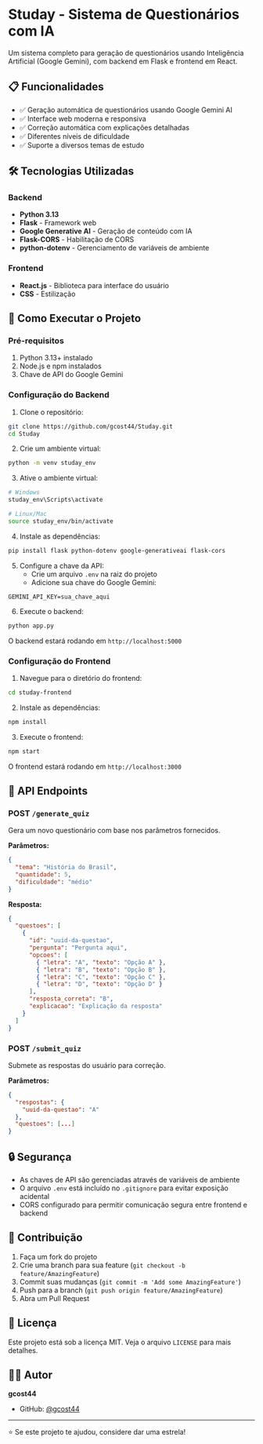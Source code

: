 # Studay - Sistema de Questionários com IA

Um sistema completo para geração de questionários usando Inteligência Artificial (Google Gemini), com backend em Flask e frontend em React.

## 📋 Funcionalidades

- ✅ Geração automática de questionários usando Google Gemini AI
- ✅ Interface web moderna e responsiva
- ✅ Correção automática com explicações detalhadas
- ✅ Diferentes níveis de dificuldade
- ✅ Suporte a diversos temas de estudo

## 🛠️ Tecnologias Utilizadas

### Backend

- **Python 3.13**
- **Flask** - Framework web
- **Google Generative AI** - Geração de conteúdo com IA
- **Flask-CORS** - Habilitação de CORS
- **python-dotenv** - Gerenciamento de variáveis de ambiente

### Frontend

- **React.js** - Biblioteca para interface do usuário
- **CSS** - Estilização

## 🚀 Como Executar o Projeto

### Pré-requisitos

1. Python 3.13+ instalado
2. Node.js e npm instalados
3. Chave de API do Google Gemini

### Configuração do Backend

1. Clone o repositório:

```bash
git clone https://github.com/gcost44/Studay.git
cd Studay
```

2. Crie um ambiente virtual:

```bash
python -m venv studay_env
```

3. Ative o ambiente virtual:

```bash
# Windows
studay_env\Scripts\activate

# Linux/Mac
source studay_env/bin/activate
```

4. Instale as dependências:

```bash
pip install flask python-dotenv google-generativeai flask-cors
```

5. Configure a chave da API:
   - Crie um arquivo `.env` na raiz do projeto
   - Adicione sua chave do Google Gemini:

```
GEMINI_API_KEY=sua_chave_aqui
```

6. Execute o backend:

```bash
python app.py
```

O backend estará rodando em `http://localhost:5000`

### Configuração do Frontend

1. Navegue para o diretório do frontend:

```bash
cd studay-frontend
```

2. Instale as dependências:

```bash
npm install
```

3. Execute o frontend:

```bash
npm start
```

O frontend estará rodando em `http://localhost:3000`

## 📡 API Endpoints

### POST `/generate_quiz`

Gera um novo questionário com base nos parâmetros fornecidos.

**Parâmetros:**

```json
{
  "tema": "História do Brasil",
  "quantidade": 5,
  "dificuldade": "médio"
}
```

**Resposta:**

```json
{
  "questoes": [
    {
      "id": "uuid-da-questao",
      "pergunta": "Pergunta aqui",
      "opcoes": [
        { "letra": "A", "texto": "Opção A" },
        { "letra": "B", "texto": "Opção B" },
        { "letra": "C", "texto": "Opção C" },
        { "letra": "D", "texto": "Opção D" }
      ],
      "resposta_correta": "B",
      "explicacao": "Explicação da resposta"
    }
  ]
}
```

### POST `/submit_quiz`

Submete as respostas do usuário para correção.

**Parâmetros:**

```json
{
  "respostas": {
    "uuid-da-questao": "A"
  },
  "questoes": [...]
}
```

## 🔒 Segurança

- As chaves de API são gerenciadas através de variáveis de ambiente
- O arquivo `.env` está incluído no `.gitignore` para evitar exposição acidental
- CORS configurado para permitir comunicação segura entre frontend e backend

## 🤝 Contribuição

1. Faça um fork do projeto
2. Crie uma branch para sua feature (`git checkout -b feature/AmazingFeature`)
3. Commit suas mudanças (`git commit -m 'Add some AmazingFeature'`)
4. Push para a branch (`git push origin feature/AmazingFeature`)
5. Abra um Pull Request

## 📄 Licença

Este projeto está sob a licença MIT. Veja o arquivo `LICENSE` para mais detalhes.

## 👨‍💻 Autor

**gcost44**

- GitHub: [@gcost44](https://github.com/gcost44)

---

⭐ Se este projeto te ajudou, considere dar uma estrela!
